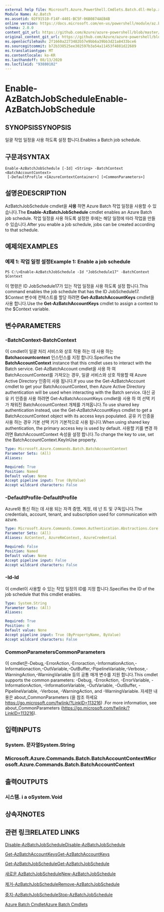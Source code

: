 ```yaml
---
external help file: Microsoft.Azure.PowerShell.Cmdlets.Batch.dll-Help.xml
Module Name: Az.Batch
ms.assetid: 02F91510-F14F-4401-BC5F-06B0874AEB4B
online version: https://docs.microsoft.com/en-us/powershell/module/az.batch/enable-azbatchjobschedule
schema: 2.0.0
content_git_url: https://github.com/Azure/azure-powershell/blob/master/src/Batch/Batch/help/Enable-AzBatchJobSchedule.md
original_content_git_url: https://github.com/Azure/azure-powershell/blob/master/src/Batch/Batch/help/Enable-AzBatchJobSchedule.md
ms.openlocfilehash: 2f1660a2273482b57e9bb6a39bb3d21a8433bce6
ms.sourcegitcommit: b72b338525ee302597b3a54a11453f4881d22689
ms.translationtype: MT
ms.contentlocale: ko-KR
ms.lasthandoff: 08/13/2020
ms.locfileid: "93880102"
---
```

# <span data-ttu-id="9c777-101">Enable-AzBatchJobSchedule</span><span class="sxs-lookup"><span data-stu-id="9c777-101">Enable-AzBatchJobSchedule</span></span>

## <span data-ttu-id="9c777-102">SYNOPSIS</span><span class="sxs-lookup"><span data-stu-id="9c777-102">SYNOPSIS</span></span>
<span data-ttu-id="9c777-103">일괄 작업 일정을 사용 하도록 설정 합니다.</span><span class="sxs-lookup"><span data-stu-id="9c777-103">Enables a Batch job schedule.</span></span>

## <span data-ttu-id="9c777-104">구문과</span><span class="sxs-lookup"><span data-stu-id="9c777-104">SYNTAX</span></span>

```
Enable-AzBatchJobSchedule [-Id] <String> -BatchContext <BatchAccountContext>
 [-DefaultProfile <IAzureContextContainer>] [<CommonParameters>]
```

## <span data-ttu-id="9c777-105">설명은</span><span class="sxs-lookup"><span data-stu-id="9c777-105">DESCRIPTION</span></span>
<span data-ttu-id="9c777-106">AzBatchJobSchedule cmdlet을 **사용** 하면 Azure Batch 작업 일정을 사용할 수 있습니다.</span><span class="sxs-lookup"><span data-stu-id="9c777-106">The **Enable-AzBatchJobSchedule** cmdlet enables an Azure Batch job schedule.</span></span>
<span data-ttu-id="9c777-107">작업 일정을 사용 하도록 설정한 후에는 해당 일정에 따라 작업을 만들 수 있습니다.</span><span class="sxs-lookup"><span data-stu-id="9c777-107">After you enable a job schedule, jobs can be created according to that schedule.</span></span>

## <span data-ttu-id="9c777-108">예제의</span><span class="sxs-lookup"><span data-stu-id="9c777-108">EXAMPLES</span></span>

### <span data-ttu-id="9c777-109">예제 1: 작업 일정 설정</span><span class="sxs-lookup"><span data-stu-id="9c777-109">Example 1: Enable a job schedule</span></span>
```
PS C:\>Enable-AzBatchJobSchedule -Id "JobSchedule17" -BatchContext $Context
```

<span data-ttu-id="9c777-110">이 명령은 ID JobSchedule17가 있는 작업 일정을 사용 하도록 설정 합니다.</span><span class="sxs-lookup"><span data-stu-id="9c777-110">This command enables the job schedule that has the ID JobSchedule17.</span></span>
<span data-ttu-id="9c777-111">$Context 변수에 컨텍스트를 할당 하려면 **Get-AzBatchAccountKeys** cmdlet을 사용 합니다.</span><span class="sxs-lookup"><span data-stu-id="9c777-111">Use the **Get-AzBatchAccountKeys** cmdlet to assign a context to the $Context variable.</span></span>

## <span data-ttu-id="9c777-112">변수</span><span class="sxs-lookup"><span data-stu-id="9c777-112">PARAMETERS</span></span>

### <span data-ttu-id="9c777-113">-BatchContext</span><span class="sxs-lookup"><span data-stu-id="9c777-113">-BatchContext</span></span>
<span data-ttu-id="9c777-114">이 cmdlet이 일괄 처리 서비스와 상호 작용 하는 데 사용 하는 **Batchaccountcontext** 인스턴스를 지정 합니다.</span><span class="sxs-lookup"><span data-stu-id="9c777-114">Specifies the **BatchAccountContext** instance that this cmdlet uses to interact with the Batch service.</span></span>
<span data-ttu-id="9c777-115">Get-AzBatchAccount cmdlet을 사용 하 여 BatchAccountContext를 가져오는 경우, 일괄 서비스와 상호 작용할 때 Azure Active Directory 인증이 사용 됩니다.</span><span class="sxs-lookup"><span data-stu-id="9c777-115">If you use the Get-AzBatchAccount cmdlet to get your BatchAccountContext, then Azure Active Directory authentication will be used when interacting with the Batch service.</span></span> <span data-ttu-id="9c777-116">대신 공유 키 인증을 사용 하려면 Get-AzBatchAccountKeys cmdlet을 사용 하 여 선택 키가 채워진 BatchAccountContext 개체를 가져옵니다.</span><span class="sxs-lookup"><span data-stu-id="9c777-116">To use shared key authentication instead, use the Get-AzBatchAccountKeys cmdlet to get a BatchAccountContext object with its access keys populated.</span></span> <span data-ttu-id="9c777-117">공유 키 인증을 사용 하는 경우 기본 선택 키가 기본적으로 사용 됩니다.</span><span class="sxs-lookup"><span data-stu-id="9c777-117">When using shared key authentication, the primary access key is used by default.</span></span> <span data-ttu-id="9c777-118">사용할 키를 변경 하려면 BatchAccountContext 속성을 설정 합니다.</span><span class="sxs-lookup"><span data-stu-id="9c777-118">To change the key to use, set the BatchAccountContext.KeyInUse property.</span></span>

```yaml
Type: Microsoft.Azure.Commands.Batch.BatchAccountContext
Parameter Sets: (All)
Aliases:

Required: True
Position: Named
Default value: None
Accept pipeline input: True (ByValue)
Accept wildcard characters: False
```

### <span data-ttu-id="9c777-119">-DefaultProfile</span><span class="sxs-lookup"><span data-stu-id="9c777-119">-DefaultProfile</span></span>
<span data-ttu-id="9c777-120">Azure와 통신 하는 데 사용 되는 자격 증명, 계정, 테 넌 트 및 구독입니다.</span><span class="sxs-lookup"><span data-stu-id="9c777-120">The credentials, account, tenant, and subscription used for communication with azure.</span></span>

```yaml
Type: Microsoft.Azure.Commands.Common.Authentication.Abstractions.Core.IAzureContextContainer
Parameter Sets: (All)
Aliases: AzContext, AzureRmContext, AzureCredential

Required: False
Position: Named
Default value: None
Accept pipeline input: False
Accept wildcard characters: False
```

### <span data-ttu-id="9c777-121">-Id</span><span class="sxs-lookup"><span data-stu-id="9c777-121">-Id</span></span>
<span data-ttu-id="9c777-122">이 cmdlet이 사용할 수 있는 작업 일정의 ID를 지정 합니다.</span><span class="sxs-lookup"><span data-stu-id="9c777-122">Specifies the ID of the job schedule that this cmdlet enables.</span></span>

```yaml
Type: System.String
Parameter Sets: (All)
Aliases:

Required: True
Position: 0
Default value: None
Accept pipeline input: True (ByPropertyName, ByValue)
Accept wildcard characters: False
```

### <span data-ttu-id="9c777-123">CommonParameters</span><span class="sxs-lookup"><span data-stu-id="9c777-123">CommonParameters</span></span>
<span data-ttu-id="9c777-124">이 cmdlet은-Debug,-ErrorAction,-Erroraction,-InformationAction,-Informationaction,-OutVariable,-OutBuffer,-PipelineVariable,-Verbose,-WarningAction,-WarningVariable 등의 공통 매개 변수를 지원 합니다.</span><span class="sxs-lookup"><span data-stu-id="9c777-124">This cmdlet supports the common parameters: -Debug, -ErrorAction, -ErrorVariable, -InformationAction, -InformationVariable, -OutVariable, -OutBuffer, -PipelineVariable, -Verbose, -WarningAction, and -WarningVariable.</span></span> <span data-ttu-id="9c777-125">자세한 내용은 about_CommonParameters (을 참조 하세요 https://go.microsoft.com/fwlink/?LinkID=113216) .</span><span class="sxs-lookup"><span data-stu-id="9c777-125">For more information, see about_CommonParameters (https://go.microsoft.com/fwlink/?LinkID=113216).</span></span>

## <span data-ttu-id="9c777-126">입력</span><span class="sxs-lookup"><span data-stu-id="9c777-126">INPUTS</span></span>

### <span data-ttu-id="9c777-127">System. 문자열</span><span class="sxs-lookup"><span data-stu-id="9c777-127">System.String</span></span>

### <span data-ttu-id="9c777-128">Microsoft.Azure.Commands.Batch.BatchAccountContext</span><span class="sxs-lookup"><span data-stu-id="9c777-128">Microsoft.Azure.Commands.Batch.BatchAccountContext</span></span>

## <span data-ttu-id="9c777-129">출력</span><span class="sxs-lookup"><span data-stu-id="9c777-129">OUTPUTS</span></span>

### <span data-ttu-id="9c777-130">시스템. i a o</span><span class="sxs-lookup"><span data-stu-id="9c777-130">System.Void</span></span>

## <span data-ttu-id="9c777-131">상속자</span><span class="sxs-lookup"><span data-stu-id="9c777-131">NOTES</span></span>

## <span data-ttu-id="9c777-132">관련 링크</span><span class="sxs-lookup"><span data-stu-id="9c777-132">RELATED LINKS</span></span>

[<span data-ttu-id="9c777-133">Disable-AzBatchJobSchedule</span><span class="sxs-lookup"><span data-stu-id="9c777-133">Disable-AzBatchJobSchedule</span></span>](./Disable-AzBatchJobSchedule.md)

[<span data-ttu-id="9c777-134">Get-AzBatchAccountKeys</span><span class="sxs-lookup"><span data-stu-id="9c777-134">Get-AzBatchAccountKeys</span></span>](./Get-AzBatchAccountKey.md)

[<span data-ttu-id="9c777-135">Get-AzBatchJobSchedule</span><span class="sxs-lookup"><span data-stu-id="9c777-135">Get-AzBatchJobSchedule</span></span>](./Get-AzBatchJobSchedule.md)

[<span data-ttu-id="9c777-136">새로운 AzBatchJobSchedule</span><span class="sxs-lookup"><span data-stu-id="9c777-136">New-AzBatchJobSchedule</span></span>](./New-AzBatchJobSchedule.md)

[<span data-ttu-id="9c777-137">제거-AzBatchJobSchedule</span><span class="sxs-lookup"><span data-stu-id="9c777-137">Remove-AzBatchJobSchedule</span></span>](./Remove-AzBatchJobSchedule.md)

[<span data-ttu-id="9c777-138">중지-AzBatchJobSchedule</span><span class="sxs-lookup"><span data-stu-id="9c777-138">Stop-AzBatchJobSchedule</span></span>](./Stop-AzBatchJobSchedule.md)

[<span data-ttu-id="9c777-139">Azure Batch Cmdlet</span><span class="sxs-lookup"><span data-stu-id="9c777-139">Azure Batch Cmdlets</span></span>](/powershell/module/az.batch)


